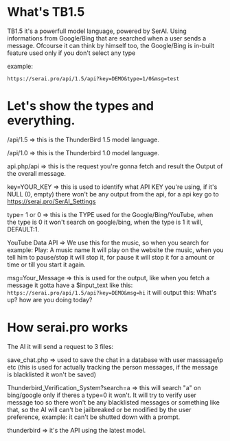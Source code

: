 # What's TB1.5
TB1.5 it's a powerfull model language, powered by SerAI. Using informations from Google/Bing that are searched when a user sends a message.
Ofcourse it can think by himself too, the Google/Bing is in-built feature used only if you don't select any type

example:

```https://serai.pro/api/1.5/api?key=DEMO&type=1/0&msg=test```

# Let's show the types and everything.

/api/1.5 => this is the ThunderBird 1.5 model language.

/api/1.0 => this is the Thunderbird 1.0 model language.

api.php/api => this is the request you're gonna fetch and result the Output of the overall message.

key=YOUR_KEY => this is used to identify what API KEY you're using, if it's NULL (0, empty) there won't be any output from the api, for a api key go to https://serai.pro/SerAI_Settings

type= 1 or 0 => this is the TYPE used for the Google/Bing/YouTube, when the type is 0 it won't search on google/bing, when the type is 1 it will, DEFAULT:1.

YouTube Data API => We use this for the music, so when you search for example:
Play: A music name
It will play on the website the music, when you tell him to pause/stop it will stop it, for pause it will stop it for a amount or time or till you start it again.

msg=Your_Message => this is used for the output, like when you fetch a message it gotta have a $input_text like this:
```https://serai.pro/api/1.5/api?key=DEMO&msg=hi```
it will output this: What's up? how are you doing today?

# How serai.pro works

The AI it will send a request to 3 files:

save_chat.php => used to save the chat in a database with user masssage/ip etc (this is used for actually tracking the person messages, if the message is blacklisted it won't be saved)

Thunderbird_Verification_System?search=a => this will search "a" on bing/google only if theres a type=0 it won't. It will try to verify user message too so there won't be any blacklisted messages or something like that, so the AI will can't be jailbreaked or be modified by the user preference, example: it can't be shutted down with a prompt.

thunderbird => it's the API using the latest model.
